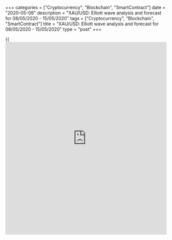 +++
categories = ["Cryptocurrency", "Blockchain", "SmartContract"]
date = "2020-05-08"
description = "XAU/USD: Elliott wave analysis and forecast for 08/05/2020 - 15/05/2020"
tags = ["Cryptocurrency", "Blockchain", "SmartContract"]
title = "XAU/USD: Elliott wave analysis and forecast for 08/05/2020 - 15/05/2020"
type = "post"
+++

{{<iframe id="large-banner" src="https://www.bounty.group/#slide=21.0" width="100%" height="600" scrolling="no" style="border: 0px solid rgb(216, 221, 230); border-radius: 3px;">}}

May 8, 2020

May 8, 2020

XAU/USD: Elliott wave analysis and forecast for 08/05/2020 –
15/05/2020Alex Geuta

## The pair [XAU/USD][1] remains likely to fall. Estimated pivot point
is at a level of 1747.08.

 **Main scenario:** consider short positions from corrections below the
level of  1747.08 with a target of 1561.72 – 1450.00.

 **Alternative scenario:** breakout and consolidation above the level of
1747.08 will allow the pair to continue rising to the levels of 1800.00
– 1850.00.

 **Analysis:** Supposedly, an ascending correction of larger degree
finished developing in the form of wave (B) on the [daily](https://www.fintecher.org/2020/03/03/forex-trading-daily-strategy/) time frame,
with wave С of (B) formed within. Apparently, the fifth wave v of C
finished developing on the H4 time frame and wave i of 1 of (C) started
forming. The first wave of junior level (i) of i of 1 has formed and a
local correction is nearing completion in the form of wave (ii) of i on
the H1 time frame. If the presumption is correct, the price will
continue falling to the levels of 1561.72 – 1450.00. The level of
1747.08 is critical in this scenario as the breakout will enable the
pair to continue growing to the levels of 1800.00 – 1850.00.

![LiteForex: XAU/USD: Elliott wave analysis and forecast for 08/05/2020
– 15/05/2020][2]

* * *

![LiteForex: XAU/USD: Elliott wave analysis and forecast for 08/05/2020
– 15/05/2020][3]

* * *

![LiteForex: XAU/USD: Elliott wave analysis and forecast for 08/05/2020
– 15/05/2020][4]

* * *

P.S. Did you like my article? Share it in social networks: it will be
the best “thank you" :)

Ask me questions and comment below. I’ll be glad to answer your
questions and give necessary explanations.

 **Useful links:**

  * I recommend trying to trade with a reliable broker [here][5]. The system allows you to trade by yourself or copy successful traders from all across the globe.
  * Use my promo-code BLOG for getting deposit bonus 50% on LiteForex platform. Just enter this code in the appropriate field while [depositing][6] your trading account.
  * Telegram channel with high-quality analytics, Forex reviews, training articles, and other useful things for traders <t.me/liteforex>

## Price chart of XAUUSD in real time mode

![XAU/USD: Elliott wave analysis and forecast for 08/05/2020 –
15/05/2020][7]

The content of this article reflects the author’s opinion and does not
necessarily reflect the official position of LiteForex. The material
published on this page is provided for informational purposes only and
should not be considered as the provision of investment advice for the
purposes of Directive 2004/39/EC.

Rate this article:

{{value}}

( {{count}} {{title}} )

   1. my.liteforex.com/trading/chart?symbol=XAUUSD
   2. cdn.liteforex.com/cache/uploads/blog_post/wave-analisys/08-05-2020/XAUUSDH1.png?w=30&s=21c3b04d48835f2e7d37b29a835fcf9b
   3. cdn.liteforex.com/cache/uploads/blog_post/wave-analisys/08-05-2020/XAUUSDH4.png?w=30&s=cacfe48c4c927b0f94e8479bb3808d5b
   4. cdn.liteforex.com/cache/uploads/blog_post/wave-analisys/08-05-2020/XAUUSDDaily.png?w=30&s=73673683d5ec7772fa1234a7e9994d46
   5. my.liteforex.com/?category=analysts-opinions&slug=xauusd-elliott-wave-analysis-and-forecast-for-08052020---15052020&openPopup=%2Fregistration%2Fpopup&utm_source=blog&utm_medium=article&utm_campaign=bonus
   6. my.liteforex.com/deposit/?category=analysts-opinions&slug=xauusd-elliott-wave-analysis-and-forecast-for-08052020---15052020&promo_code=BLOG&utm_source=blog&utm_medium=article&utm_campaign=bonus
   7. cdn.liteforex.com/cache/uploads/blog_post/wave-analisys/Previews-elliot-waves/xauusd-elliott-wave-analysis-liteforex-blog-preview.jpg?q=75&w=1000&s=76b5be820614e11009e65d30ff4ec08f